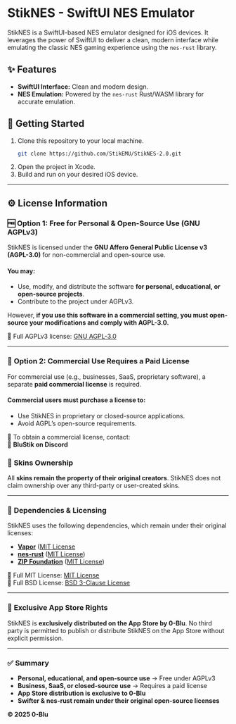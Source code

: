 # **StikNES - SwiftUI NES Emulator**

StikNES is a SwiftUI-based NES emulator designed for iOS devices. It leverages the power of SwiftUI to deliver a clean, modern interface while emulating the classic NES gaming experience using the `nes-rust` library.

## ✨ **Features**
- **SwiftUI Interface:** Clean and modern design.
- **NES Emulation:** Powered by the `nes-rust` Rust/WASM library for accurate emulation.

## 🚀 **Getting Started**

1. Clone this repository to your local machine.
   ```bash
   git clone https://github.com/StikEMU/StikNES-2.0.git
   ```
2. Open the project in Xcode.
3. Build and run on your desired iOS device.

---

## ⚙️ **License Information**

### 🆓 **Option 1: Free for Personal & Open-Source Use (GNU AGPLv3)**
StikNES is licensed under the **GNU Affero General Public License v3 (AGPL-3.0)** for non-commercial and open-source use.

#### You may:
- Use, modify, and distribute the software **for personal, educational, or open-source projects**.
- Contribute to the project under AGPLv3.

However, **if you use this software in a commercial setting, you must open-source your modifications and comply with AGPL-3.0.**

📜 Full AGPLv3 license: [GNU AGPL-3.0](https://www.gnu.org/licenses/agpl-3.0.html)

---

### 💼 **Option 2: Commercial Use Requires a Paid License**
For commercial use (e.g., businesses, SaaS, proprietary software), a separate **paid commercial license** is required.

#### Commercial users **must purchase a license** to:
- Use StikNES in proprietary or closed-source applications.
- Avoid AGPL’s open-source requirements.

📩 To obtain a commercial license, contact:  
📧 **BluStik on Discord**  

### 🎨 **Skins Ownership**
All **skins remain the property of their original creators**. StikNES does not claim ownership over any third-party or user-created skins.

---

### 🔗 **Dependencies & Licensing**
StikNES uses the following dependencies, which remain under their original licenses:

- **[Vapor](https://github.com/vapor/vapor)** ([MIT License](https://github.com/vapor/vapor/blob/main/LICENSE)
- **[nes-rust](https://github.com/takahirox/nes-rust)** ([MIT License](https://github.com/takahirox/nes-rust/blob/master/LICENSE))
- **[ZIP Foundation](https://github.com/weichsel/ZIPFoundation)** ([MIT License](https://github.com/weichsel/ZIPFoundation/blob/development/LICENSE))

📜 Full MIT License: [MIT License](https://opensource.org/licenses/MIT)  
📜 Full BSD License: [BSD 3-Clause License](https://opensource.org/licenses/BSD-3-Clause)

---

### 🛑 **Exclusive App Store Rights**
StikNES is **exclusively distributed on the App Store by 0-Blu**. No third party is permitted to publish or distribute StikNES on the App Store without explicit permission.

---

### ✅ **Summary**
- **Personal, educational, and open-source use** → Free under AGPLv3  
- **Business, SaaS, or closed-source use** → Requires a paid license  
- **App Store distribution is exclusive to 0-Blu**  
- **Swifter & nes-rust remain under their original open-source licenses**  

**© 2025 0-Blu**
